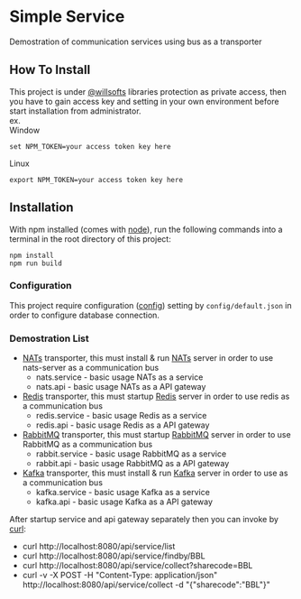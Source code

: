 # Simple Service

Demostration of communication services using bus as a transporter

## How To Install

This project is under [@willsofts](https://github.com/willsofts) libraries protection as private access, then you have to gain access key and setting in your own environment before start installation from administrator. \
ex. \
Window

    set NPM_TOKEN=your access token key here

Linux

    export NPM_TOKEN=your access token key here

## Installation

With npm installed (comes with [node](https://nodejs.org/en/)), run the following commands into a terminal in the root directory of this project:

```shell
npm install
npm run build
```

### Configuration

This project require configuration ([config](https://www.npmjs.com/package/config)) setting by `config/default.json` in order to configure database connection.

### Demostration List

- [NATs](https://nats.io/) transporter, this must install & run [NATs](https://nats.io/) server in order to use nats-server as a communication bus
    - nats.service    - basic usage NATs as a service
    - nats.api        - basic usage NATs as a API gateway
- [Redis](https://redis.io/) transporter, this must startup [Redis](https://redis.io/) server in order to use redis as a communication bus
    - redis.service    - basic usage Redis as a service
    - redis.api        - basic usage Redis as a API gateway
- [RabbitMQ](https://www.rabbitmq.com/) transporter, this must startup [RabbitMQ](https://www.rabbitmq.com/) server in order to use RabbitMQ as a communication bus
    - rabbit.service    - basic usage RabbitMQ as a service
    - rabbit.api        - basic usage RabbitMQ as a API gateway
- [Kafka](https://kafka.apache.org/) transporter, this must install & run [Kafka](https://kafka.apache.org/) server in order to use as a communication bus
    - kafka.service    - basic usage Kafka as a service
    - kafka.api        - basic usage Kafka as a API gateway

After startup service and api gateway separately then you can invoke by [curl](https://curl.se/download.html):

* curl http://localhost:8080/api/service/list
* curl http://localhost:8080/api/service/findby/BBL
* curl http://localhost:8080/api/service/collect?sharecode=BBL
* curl -v -X POST -H "Content-Type: application/json" http://localhost:8080/api/service/collect -d "{\"sharecode\":\"BBL\"}"
